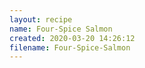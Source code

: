 ```yaml
---
layout: recipe
name: Four-Spice Salmon
created: 2020-03-20 14:26:12
filename: Four-Spice-Salmon
---
```

